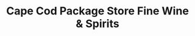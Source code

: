 ---
title: "Cape Cod Package Store Fine Wine & Spirits"
url: /barnstable/cape-cod-package-store-fine-wine-und-spirits/
shop: Spirituosen
---